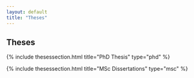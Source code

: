 ```yaml
---
layout: default
title: "Theses"
---
```

## Theses


{% include thesessection.html title="PhD Thesis" type="phd" %}

{% include thesessection.html title="MSc Dissertations" type="msc" %}


<!--
    <div class="panel panel-default">
<div class="panel-heading">
      <h4 class="panel-title">{{include.title}}</h4>
    </div>
<div class="panel-body">
{% for item in site.data.theses %}
{%if item.type == {{include.type}} %}
<div>
<p><a href="{{item.link}}" target="_blank"><strong>{{item.title}}</strong></a>, <em>{{item.student}}, Advisor: {{item.advisor}}</em>, {{item.year}} - {% if item.filename != nil %}<a href="{{item.filename}}" target="_blank"><span class="glyphicon glyphicon-download-alt" aria-hidden="true"></span></a>{% endif %}</p>
</div>
{% endif %}
{% endfor%}
</div>
</div>

-->